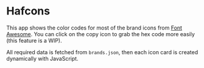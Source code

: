 # Hafcons

This app shows the color codes for most of the brand icons from [Font Awesome](https://fontawesome.com/icons?d=gallery&s=brands). You can click on the copy icon to grab the hex code more easily (this feature is a WIP).

All required data is fetched from `brands.json`, then each icon card is created dynamically with JavaScript.
